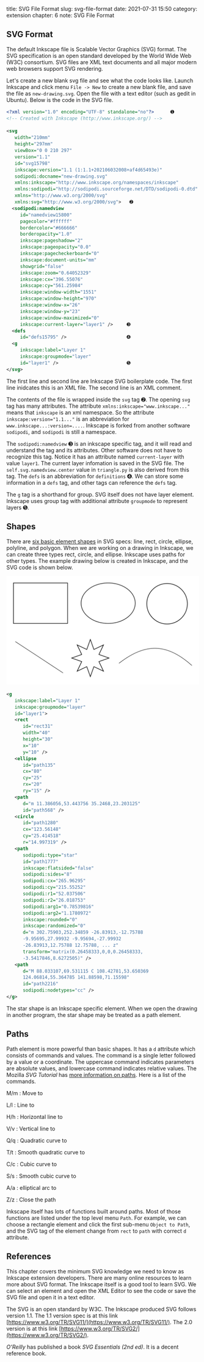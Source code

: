 title: SVG File Format
slug: svg-file-format
date: 2021-07-31 15:50
category: extension
chapter: 6
note: SVG File Format

## SVG Format

The default Inkscape file is Scalable Vector Graphics (SVG) format. The SVG specification is 
an open standard developed by the World Wide Web (W3C) consortium. SVG files are XML text 
documents and all major modern web browsers support SVG rendering.  

Let's create a new blank svg file and see what the code looks like. Launch Inkscape and 
click menu `File -> New` to create a new blank file, and save the file as `new-drawing.svg`. 
Open the file with a text editor (such as gedit in Ubuntu). Below is the code in the SVG file. 

```xml
<?xml version="1.0" encoding="UTF-8" standalone="no"?>      ➊
<!-- Created with Inkscape (http://www.inkscape.org/) -->

<svg
   width="210mm"
   height="297mm"
   viewBox="0 0 210 297"
   version="1.1"
   id="svg15798"
   inkscape:version="1.1 (1:1.1+202106032008+af4d65493e)"
   sodipodi:docname="new-drawing.svg"
   xmlns:inkscape="http://www.inkscape.org/namespaces/inkscape"
   xmlns:sodipodi="http://sodipodi.sourceforge.net/DTD/sodipodi-0.dtd"
   xmlns="http://www.w3.org/2000/svg"
   xmlns:svg="http://www.w3.org/2000/svg">   ➋
  <sodipodi:namedview
     id="namedview15800"
     pagecolor="#ffffff"
     bordercolor="#666666"
     borderopacity="1.0"
     inkscape:pageshadow="2"
     inkscape:pageopacity="0.0"
     inkscape:pagecheckerboard="0"
     inkscape:document-units="mm"
     showgrid="false"
     inkscape:zoom="0.64052329"
     inkscape:cx="396.55076"
     inkscape:cy="561.25984"
     inkscape:window-width="1551"
     inkscape:window-height="970"
     inkscape:window-x="26"
     inkscape:window-y="23"
     inkscape:window-maximized="0"
     inkscape:current-layer="layer1" />     ➌
  <defs
     id="defs15795" />                      ➍
  <g
     inkscape:label="Layer 1"
     inkscape:groupmode="layer"
     id="layer1" />                         ➎
</svg>

```

The first line and second line are Inkscape SVG boilerplate code. The first line 
inidcates this is an XML file.  The second line is an XML comment. 

The contents of the file is wrapped inside the `svg` tag ➋. The opening `svg` tag 
has many attributes. The attribute `xmlns:inkscape="www.inkscape..."` means that `inkscape` 
is an xml namespace.  So the attribute `inkscape:version="1.1..."` is an abbreviation for 
`www.inkscape...:version=....`. Inkscape is forked from another software `sodipodi`, and 
`sodipodi` is still a namespace. 

The `sodipodi:namedview` ➌ is an inkscape specific tag, and it will read and understand 
the tag and its attributes.  Other software does not have to recognize this tag. Notice 
it has an attribute named `current-layer` with value `layer1`. The current layer infomation 
is saved in the SVG file.  The `self.svg.namedview.center` value in `triangle.py` is 
also derived from this tag.  The `defs` is an abbreviation for `definitions` ➍. 
We can store some information in a `defs` tag, and other 
tags can reference the `defs` tag.   

The `g` tag is a shorthand for group.  SVG itself does not have layer element. Inkscape uses 
group tag with additional attribute `groupmode` to represent layers ➎. 

## Shapes

There are [six basic element shapes](https://developer.mozilla.org/en-US/docs/Web/SVG/Tutorial/Basic_Shapes) 
in SVG specs: line, rect, circle, ellipse, polyline, and polygon. When we are working 
on a drawing in Inkscape, we can create three types rect, circle, and ellipse. Inkscape 
uses paths for other types. The example drawing below is created in Inkscape, 
and the SVG code is shown below. 

<div style="max-width:800px">
  <img class="img-fluid pb-2" src="/images/ext6/shapes.svg" alt="shapes"> 
</div>

```xml
<g
   inkscape:label="Layer 1"
   inkscape:groupmode="layer"
   id="layer1">
   <rect
      id="rect31"
      width="40"
      height="30"
      x="10"
      y="10" />
   <ellipse
      id="path135"
      cx="80"
      cy="25"
      rx="20"
      ry="15" />
   <path
      d="m 11.386056,53.443756 35.2468,23.203125"
      id="path568" />
   <circle
      id="path1280"
      cx="123.56148"
      cy="25.414518"
      r="14.997319" />
   <path
      sodipodi:type="star"
      id="path1777"
      inkscape:flatsided="false"
      sodipodi:sides="8"
      sodipodi:cx="265.96295"
      sodipodi:cy="215.55252"
      sodipodi:r1="52.037506"
      sodipodi:r2="26.018753"
      sodipodi:arg1="0.78539816"
      sodipodi:arg2="1.1780972"
      inkscape:rounded="0"
      inkscape:randomized="0"
      d="m 302.75903,252.34859 -26.83913,-12.75788 
      -9.95695,27.99932 -9.95694,-27.99932 
      -26.83913,12.75788 12.75788, ... z"
      transform="matrix(0.26458333,0,0,0.26458333,
      -3.5417846,8.6272505)" />
   <path
      d="M 88.033107,69.531115 C 108.42781,53.650369 
      124.06814,55.364785 141.88598,71.15598"
      id="path2216"
      sodipodi:nodetypes="cc" />
</g>
```

The star shape is an Inkscape specific element. When we open the 
drawing in another program, the star shape may be treated as a path element. 

## Paths

Path element is more powerful than basic shapes. It has a `d` attribute 
which consists of commands and values. The command is a single letter followed by 
a value or a coordinate. The uppercase command indicates parameters are absolute 
values, and lowercase command indicates relative values. 
The Mozilla *SVG Tutorial* has [more information on paths](https://developer.mozilla.org/en-US/docs/Web/SVG/Tutorial/Paths). 
Here is a list of the commands.  

M/m
: Move to 

L/l
: Line to

H/h
: Horizontal line to

V/v
: Vertical line to

Q/q
: Quadratic curve to

T/t
: Smooth quadratic curve to

C/c
: Cubic curve to

S/s
: Smooth cubic curve to

A/a
: elliptical arc to

Z/z
: Close the path


Inkscape itself has lots of functions built around paths. Most 
of those functions are listed under the top level menu `Path`. For example, we can choose a 
rectangle element and click the first sub-menu `Object to Path`, and the SVG tag of the 
element change from `rect` to `path` with correct `d` attribute. 

## References

This chapter covers the minimum SVG knowledge we need to know as Inkscape extension developers. 
There are many online resources to learn more about SVG format.  The Inkscape 
itself is a good tool to learn SVG.  We can select an element and open the XML Editor 
to see the code or save the SVG file and open it in a text editor.   

The SVG is an open standard by W3C. The Inkscape produced SVG follows version 1.1. 
The 1.1 version spec is at this link 
[https://www.w3.org/TR/SVG11/](https://www.w3.org/TR/SVG11/). 
The 2.0 version is at this link 
[https://www.w3.org/TR/SVG2/](https://www.w3.org/TR/SVG2/).


*O'Reilly* has published a book *SVG Essentials (2nd ed)*. It is a decent reference book. 







